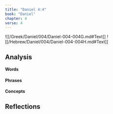 ```yaml
---
title: "Daniel 4:4"
book: "Daniel"
chapter: 4
verse: 4
---
```

![[/Greek/Daniel/004/Daniel-004-004G.md#Text]]
![[/Hebrew/Daniel/004/Daniel-004-004H.md#Text]]

## Analysis

#### Words

#### Phrases

#### Concepts

## Reflections
